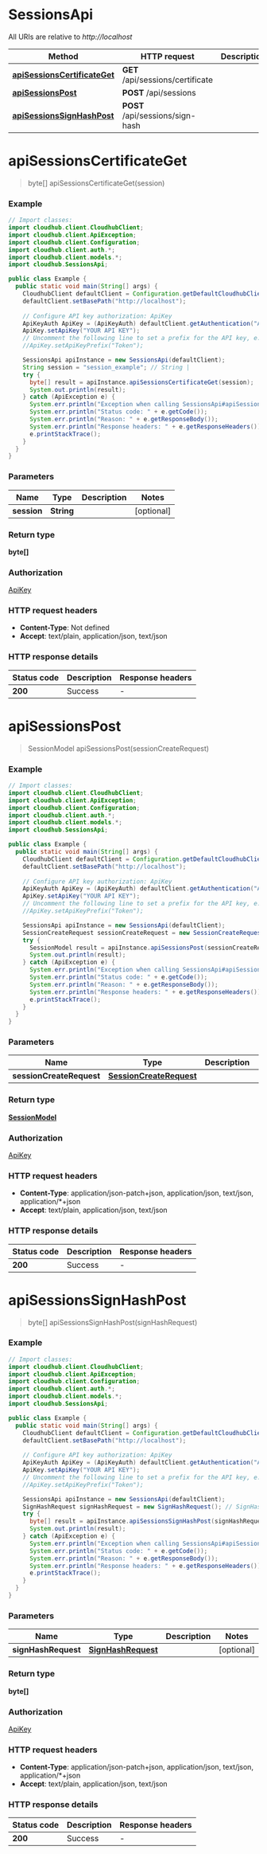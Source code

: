 # SessionsApi

All URIs are relative to *http://localhost*

| Method | HTTP request | Description |
|------------- | ------------- | -------------|
| [**apiSessionsCertificateGet**](SessionsApi.md#apiSessionsCertificateGet) | **GET** /api/sessions/certificate |  |
| [**apiSessionsPost**](SessionsApi.md#apiSessionsPost) | **POST** /api/sessions |  |
| [**apiSessionsSignHashPost**](SessionsApi.md#apiSessionsSignHashPost) | **POST** /api/sessions/sign-hash |  |


<a name="apiSessionsCertificateGet"></a>
# **apiSessionsCertificateGet**
> byte[] apiSessionsCertificateGet(session)



### Example
```java
// Import classes:
import cloudhub.client.CloudhubClient;
import cloudhub.client.ApiException;
import cloudhub.client.Configuration;
import cloudhub.client.auth.*;
import cloudhub.client.models.*;
import cloudhub.SessionsApi;

public class Example {
  public static void main(String[] args) {
    CloudhubClient defaultClient = Configuration.getDefaultCloudhubClient();
    defaultClient.setBasePath("http://localhost");
    
    // Configure API key authorization: ApiKey
    ApiKeyAuth ApiKey = (ApiKeyAuth) defaultClient.getAuthentication("ApiKey");
    ApiKey.setApiKey("YOUR API KEY");
    // Uncomment the following line to set a prefix for the API key, e.g. "Token" (defaults to null)
    //ApiKey.setApiKeyPrefix("Token");

    SessionsApi apiInstance = new SessionsApi(defaultClient);
    String session = "session_example"; // String | 
    try {
      byte[] result = apiInstance.apiSessionsCertificateGet(session);
      System.out.println(result);
    } catch (ApiException e) {
      System.err.println("Exception when calling SessionsApi#apiSessionsCertificateGet");
      System.err.println("Status code: " + e.getCode());
      System.err.println("Reason: " + e.getResponseBody());
      System.err.println("Response headers: " + e.getResponseHeaders());
      e.printStackTrace();
    }
  }
}
```

### Parameters

| Name | Type | Description  | Notes |
|------------- | ------------- | ------------- | -------------|
| **session** | **String**|  | [optional] |

### Return type

**byte[]**

### Authorization

[ApiKey](../README.md#ApiKey)

### HTTP request headers

 - **Content-Type**: Not defined
 - **Accept**: text/plain, application/json, text/json

### HTTP response details
| Status code | Description | Response headers |
|-------------|-------------|------------------|
| **200** | Success |  -  |

<a name="apiSessionsPost"></a>
# **apiSessionsPost**
> SessionModel apiSessionsPost(sessionCreateRequest)



### Example
```java
// Import classes:
import cloudhub.client.CloudhubClient;
import cloudhub.client.ApiException;
import cloudhub.client.Configuration;
import cloudhub.client.auth.*;
import cloudhub.client.models.*;
import cloudhub.SessionsApi;

public class Example {
  public static void main(String[] args) {
    CloudhubClient defaultClient = Configuration.getDefaultCloudhubClient();
    defaultClient.setBasePath("http://localhost");
    
    // Configure API key authorization: ApiKey
    ApiKeyAuth ApiKey = (ApiKeyAuth) defaultClient.getAuthentication("ApiKey");
    ApiKey.setApiKey("YOUR API KEY");
    // Uncomment the following line to set a prefix for the API key, e.g. "Token" (defaults to null)
    //ApiKey.setApiKeyPrefix("Token");

    SessionsApi apiInstance = new SessionsApi(defaultClient);
    SessionCreateRequest sessionCreateRequest = new SessionCreateRequest(); // SessionCreateRequest | 
    try {
      SessionModel result = apiInstance.apiSessionsPost(sessionCreateRequest);
      System.out.println(result);
    } catch (ApiException e) {
      System.err.println("Exception when calling SessionsApi#apiSessionsPost");
      System.err.println("Status code: " + e.getCode());
      System.err.println("Reason: " + e.getResponseBody());
      System.err.println("Response headers: " + e.getResponseHeaders());
      e.printStackTrace();
    }
  }
}
```

### Parameters

| Name | Type | Description  | Notes |
|------------- | ------------- | ------------- | -------------|
| **sessionCreateRequest** | [**SessionCreateRequest**](SessionCreateRequest.md)|  | [optional] |

### Return type

[**SessionModel**](SessionModel.md)

### Authorization

[ApiKey](../README.md#ApiKey)

### HTTP request headers

 - **Content-Type**: application/json-patch+json, application/json, text/json, application/*+json
 - **Accept**: text/plain, application/json, text/json

### HTTP response details
| Status code | Description | Response headers |
|-------------|-------------|------------------|
| **200** | Success |  -  |

<a name="apiSessionsSignHashPost"></a>
# **apiSessionsSignHashPost**
> byte[] apiSessionsSignHashPost(signHashRequest)



### Example
```java
// Import classes:
import cloudhub.client.CloudhubClient;
import cloudhub.client.ApiException;
import cloudhub.client.Configuration;
import cloudhub.client.auth.*;
import cloudhub.client.models.*;
import cloudhub.SessionsApi;

public class Example {
  public static void main(String[] args) {
    CloudhubClient defaultClient = Configuration.getDefaultCloudhubClient();
    defaultClient.setBasePath("http://localhost");
    
    // Configure API key authorization: ApiKey
    ApiKeyAuth ApiKey = (ApiKeyAuth) defaultClient.getAuthentication("ApiKey");
    ApiKey.setApiKey("YOUR API KEY");
    // Uncomment the following line to set a prefix for the API key, e.g. "Token" (defaults to null)
    //ApiKey.setApiKeyPrefix("Token");

    SessionsApi apiInstance = new SessionsApi(defaultClient);
    SignHashRequest signHashRequest = new SignHashRequest(); // SignHashRequest | 
    try {
      byte[] result = apiInstance.apiSessionsSignHashPost(signHashRequest);
      System.out.println(result);
    } catch (ApiException e) {
      System.err.println("Exception when calling SessionsApi#apiSessionsSignHashPost");
      System.err.println("Status code: " + e.getCode());
      System.err.println("Reason: " + e.getResponseBody());
      System.err.println("Response headers: " + e.getResponseHeaders());
      e.printStackTrace();
    }
  }
}
```

### Parameters

| Name | Type | Description  | Notes |
|------------- | ------------- | ------------- | -------------|
| **signHashRequest** | [**SignHashRequest**](SignHashRequest.md)|  | [optional] |

### Return type

**byte[]**

### Authorization

[ApiKey](../README.md#ApiKey)

### HTTP request headers

 - **Content-Type**: application/json-patch+json, application/json, text/json, application/*+json
 - **Accept**: text/plain, application/json, text/json

### HTTP response details
| Status code | Description | Response headers |
|-------------|-------------|------------------|
| **200** | Success |  -  |

